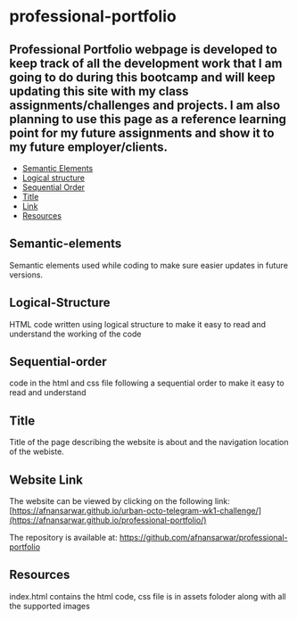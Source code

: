 # professional-portfolio

## Professional Portfolio webpage is developed to keep track of all the development work that I am going to do during this bootcamp and will keep updating this site with my class assignments/challenges and projects. I am also planning to use this page as a reference learning point for my future assignments and show it to my future employer/clients.

- [Semantic Elements](#Semantic-elements)
- [Logical structure](#Logical-Structure)
- [Sequential Order](#Sequential-order)
- [Title](#Title)
- [Link](#Link)
- [Resources](#Resources)

## Semantic-elements

Semantic elements used while coding to make sure easier updates in future versions. 

## Logical-Structure

HTML code written using logical structure to make it easy to read and understand the working of the code

## Sequential-order

code in the html and css file following a sequential order to make it easy to read and understand

## Title

Title of the page describing the website is about and the navigation location of the webiste.

## Website Link

The website can be viewed by clicking on the following link:
[https://afnansarwar.github.io/urban-octo-telegram-wk1-challenge/](https://afnansarwar.github.io/professional-portfolio/)

The repository is available at:
https://github.com/afnansarwar/professional-portfolio

## Resources
index.html contains the html code, css file is in assets foloder along with all the supported images
